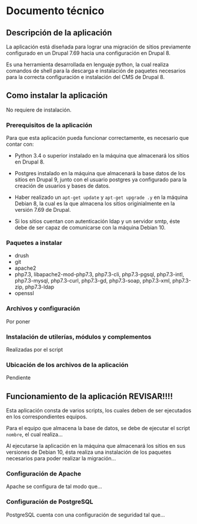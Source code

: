 # Documento técnico

## Descripción de la aplicación

La aplicación está diseñada para lograr una migración de sitios previamente configurado en un Drupal 7.69 hacia una configuración en Drupal 8. 

Es una herramienta desarrollada en lenguaje python, la cual realiza comandos de shell para la descarga e instalación de paquetes necesarios para la correcta configuración e instalación del CMS de Drupal 8.

## Como instalar la aplicación

No requiere de instalación.

### Prerequisitos de la aplicación

Para que esta aplicación pueda funcionar correctamente, es necesario que contar con:

- Python 3.4 o superior instalado en la máquina que almacenará los sitios en Drupal 8.

- Postgres instalado en la máquina que almacenará la base datos de los sitios en Drupal 9, junto con el usuario postgres ya configurado para la creación de usuarios y bases de datos.

- Haber realizado un `apt-get update` y `apt-get upgrade .y` en la máquina Debian 8, la cual es la que almacena los sitios originialmente en la versión 7.69 de Drupal.

- Si los sitios cuentan con autenticación ldap y un servidor smtp, éste debe de ser capaz de comunicarse con la máquina Debian 10.

### Paquetes a instalar

- drush
- git
- apache2
- php7.3, libapache2-mod-php7.3, php7.3-cli, php7.3-pgsql, php7.3-intl, php7.3-mysql, php7.3-curl, php7.3-gd, php7.3-soap, php7.3-xml, php7.3-zip, php7.3-ldap
- openssl

### Archivos y configuración

Por poner

### Instalación de utilerías, módulos y complementos

Realizadas por el script

### Ubicación de los archivos de la aplicación

Pendiente

## Funcionamiento de la aplicación REVISAR!!!!

Esta aplicación consta de varios scripts, los cuales deben de ser ejecutados en los correspondientes equipos.

Para el equipo que almacena la base de datos, se debe de ejecutar el script `nombre`, el cual realiza...

Al ejecutarse la aplicación en la máquina que almacenará los sitios en sus versiones de Debian 10, ésta realiza una instalación de los paquetes necesarios para poder realizar la migración...

### Configuración de Apache

Apache se configura de tal modo que...

### Configuración de PostgreSQL

PostgreSQL cuenta con una configuración de seguridad tal que...